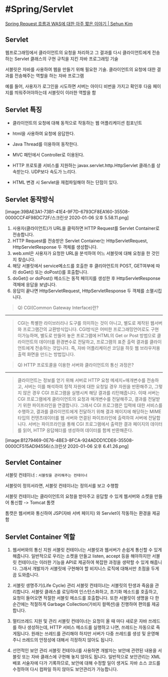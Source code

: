# #Spring/Servlet
[Spring Request 흐름과 WAS에 대한 아주 짧은 이야기 | Sehun Kim](https://sehun-kim.github.io/sehun/spring-short-story/)

## Servlet
웹프로그래밍에서 클라이언트의 요청을 처리하고 그 결과를 다시 클라이언트에게 
전송하는 Servlet 클래스의 구현 규칙을 지킨 자바 프로그래밍 기술

서블릿은 자바를 사용하여 웹을 만들기 위해 필요한 기술.
클라이언트의 요청에 대한 결과를 전송해주는 역할을 하는 자바 프로그램

예를 들어, 사용자가 로그인을 시도하면 서버는 아이디 비번을 가지고 확인후 다음 페이지를 띄워주어야하는데 서블릿이 이러한 역할을 함

## Servlet 특징

* 클라이언트의 요청에 대해 동적으로 작동하는 웹 어플리케이션 컴포넌트

* html을 사용하여 요청에 응답한다.

* Java Thread를 이용하여 동작한다.

* MVC 패턴에서 Controller로 이용된다.

* HTTP 프로토콜 서비스를 지원하는 javax.servlet.http.HttpServlet 클래스를 상속받는다. UDP보다 속도가 느리다.

* HTML 변경 시 Servlet을 재컴파일해야 하는 단점이 있다.

## Servlet 동작방식

[image:39BAE3A1-73B1-41E4-9F7D-6793CF8EA160-35508-0000CCF4F98DC72F/스크린샷 2020-01-06 오후 5.58.11.png]

1. 사용자(클라이언트)가 URL을 클릭하면 HTTP Request를 Servlet Container로 전송합니다.
2. HTTP Request를 전송받은 Servlet Container는 HttpServletRequest, HttpServletResponse 두 객체를 생성합니다.
3. web.xml은 사용자가 요청한 URL을 분석하여 어느 서블릿에 대해 요청을 한 것인지 찾습니다.
4. 해당 서블릿에서 service메소드를 호출한 후 클리아언트의 POST, GET여부에 따라 doGet() 또는 doPost()를 호출합니다.
5. doGet() or doPost() 메소드는 동적 페이지를 생성한 후 HttpServletResponse객체에 응답을 보냅니다.
6. 응답이 끝나면 HttpServletRequest, HttpServletResponse 두 객체를 소멸시킵니다.

> Q) CGI(Common Gateway Interface)란?
---
> CGI는 특별한 라이브러리나 도구를 의미하는 것이 아니고, 별도로 제작된 웹서버와 프로그램간의 교환방식입니다. CGI방식은 어떠한 프로그래밍언어로도 구현이가능하며, 별도로 만들어 놓은 프로그램에 HTML의 Get or Post 방법으로 클라이언트의 데이터를 환경변수로 전달하고, 프로그램의 표준 출력 결과를 클라이언트에게 전송하는 것입니다.
> 즉, 자바 어플리케이션 코딩을 하듯 웹 브라우저용 출력 화면을 만드는 방법입니다.

> Q) HTTP 프로토콜을 이용한 서버와 클라이언트의 통신 과정은?
---
> 클라이언트는 정보를 얻기 위해 서버로 HTTP 요청 메세지+매개변수를 전송하고, 서버는 이를 해석하여 정적 자원에 대한 요청일 경우 자원을 반환해주고, 그렇지 않은 경우 CGI 프로그램을 실행시켜 해당 결과를 리턴해줍니다. 이때 서버는 CGI 프로그램에게 클라이언트의 요청과 매개변수를 전달해주고, 결과를 전달받기 위한 파이프라인을 연결합니다. 그래서 CGI 프로그램은 입력에 대한 서비스를 수행하고, 결과를 클라이언트에게 전달하기 위해 결과 페이지에 해당하는 MIME 타입의 컨텐츠데이터를 웹 서버와 연결된 파이프라인에 출력하여 서버에 전달합니다. 서버는 파이프라인을 통해 CGI 프로그램에서 출력한 결과 페이지의 데이터를 읽어, HTTP 응답헤더를 생성하여 데이터를 함께 반환해준다.

[image:B1279469-0E76-4BE3-8FCA-924ADDD1CDE6-35508-0000CF515AD94556/스크린샷 2020-01-06 오후 6.41.26.png]

## Servlet Container
서블릿 컨테이너 : `서블릿을 관리해주는 컨테이너`

서블릿이 정의서라면, 서블릿 컨테이너는 정의서를 보고 수행함

서블릿 컨테이너는 클라이언트의 요청을 받아주고 응답할 수 있게 웹서버와 소켓을 만들어 통신함 -> Tomcat 톰캣

톰캣은 웹서버와 통신하여 JSP(자바 서버 페이지) 와 Servlet이 작동하는 환경을 제공함

## Servlet Container 역할

1. 웹서버와의 통신 지원
서블릿 컨테이너는 서블릿과 웹서버가 손쉽게 통신할 수 있게 해줍니다. 일반적으로 우리는 소켓을 만들고 listen, 
accept 등을 해야하지만 서블릿 컨테이너는 이러한 기능을 API로 제공하여 복잡한 과정을 생략할 수 있게 해줍니다.
그래서 개발자가 서블릿에 구현해야 할 비지니스 로직에 대해서만 초점을 두게끔 도와줍니다.

2. 서블릿 생명주기(Life Cycle) 관리
서블릿 컨테이너는 서블릿의 탄생과 죽음을 관리합니다. 서블릿 클래스를 로딩하여 인스턴스화하고, 
초기화 메소드를 호출하고, 요청이 들어오면 적절한 서블릿 메소드를 호출합니다. 
또한 서블릿이 생명을 다 한 순간에는 적절하게 Garbage Collection(가비지 컬렉션)을 진행하여 편의를 제공합니다.


3. 멀티쓰레드 지원 및 관리
서블릿 컨테이너는 요청이 올 때 마다 새로운 자바 쓰레드를 하나 생성하는데, HTTP 서비스 메소드를
실행하고 나면, 쓰레드는 자동으로 죽게됩니다. 원래는 쓰레드를 관리해야 하지만 서버가 다중 쓰레드를
생성 및 운영해주니 쓰레드의 안정성에 대해서 걱정하지 않아도 됩니다.


4. 선언적인 보안 관리
서블릿 컨테이너를 사용하면 개발자는 보안에 관련된 내용을 서블릿 또는 자바 클래스에 구현해 놓지 않아도 됩니다.
일반적으로 보안관리는 XML 배포 서술자에 다가 기록하므로, 보안에 대해 수정할 일이 생겨도 자바 소스 코드를 
수정하여 다시 컴파일 하지 않아도 보안관리가 가능합니다.
